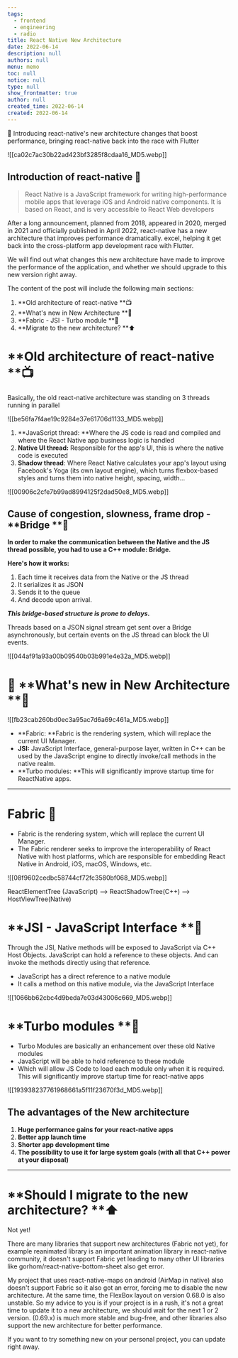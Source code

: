 ```yaml
---
tags: 
  - frontend
  - engineering
  - radio
title: React Native New Architecture
date: 2022-06-14
description: null
authors: null
menu: memo
toc: null
notice: null
type: null
show_frontmatter: true
author: null
created_time: 2022-06-14
created: 2022-06-14
---
```


📖 Introducing react-native's new architecture changes that boost performance, bringing react-native back into the race with Flutter


![[ca02c7ac30b22ad423bf3285f8cdaa16_MD5.webp]]

## Introduction of react-native 📱

> React Native is a JavaScript framework for writing high-performance mobile apps that leverage iOS and Android native components. It is based on React, and is very accessible to React Web developers

After a long announcement, planned from 2018, appeared in 2020, merged in 2021 and officially published in April 2022, react-native has a new architecture that improves performance dramatically. excel, helping it get back into the cross-platform app development race with Flutter.

We will find out what changes this new architecture have made to improve the performance of the application, and whether we should upgrade to this new version right away.


The content of the post will include the following main sections:

1. **Old architecture of react-native **📺
1. **What's new in New Architecture **🌟
1. **Fabric - JSI - Turbo module  **🚀
1. **Migrate to the new architecture? **⬆️

# **Old architecture of react-native **📺

Basically, the old react-native architecture was standing on 3 threads running in parallel

![[be56fa7f4ae19c9284e37e61706d1133_MD5.webp]]

1. **JavaScript thread: **Where the JS code is read and compiled and where the React Native app business logic is handled
1. **Native UI thread:** Responsible for the app's UI, this is where the native code is executed
1. **Shadow thread**: Where React Native calculates your app's layout using Facebook's Yoga (its own layout engine), which turns flexbox-based styles and turns them into native height, spacing, width...

![[00906c2cfe7b99ad8994125f2dad50e8_MD5.webp]]

## Cause of congestion, slowness, f**rame drop -** **Bridge  **🐌

**In order to make the communication between the Native and the JS thread possible, you had to use a C++ module: Bridge.**

**Here's how it works:**

1. Each time it receives data from the Native or the JS thread
1. It serializes it as JSON
1. Sends it to the queue
1. And decode upon arrival.

***This bridge-based structure is prone to delays.***

Threads based on a JSON signal stream get sent over a Bridge asynchronously, but certain events on the JS thread can block the UI events.

![[044af91a93a00b09540b03b991e4e32a_MD5.webp]]

# 🌟 **What's new in New Architecture **🌟


![[fb23cab260bd0ec3a95ac7d6a69c461a_MD5.webp]]

* **Fabric: **Fabric is the rendering system, which will replace the current UI Manager.
* **JSI:** JavaScript Interface, general-purpose layer, written in C++ can be used by the JavaScript engine to directly invoke/call methods in the native realm.
* **Turbo modules: **This will significantly improve startup time for ReactNative apps.

---

# Fabric  🧩

* Fabric is the rendering system, which will replace the current UI Manager.
* The Fabric renderer seeks to improve the interoperability of React Native with host platforms, which are responsible for embedding React Native in Android, iOS, macOS, Windows, etc.

![[08f9602cedbc58744cf72fc3580bf068_MD5.webp]]

ReactElementTree (JavaScript) --> ReactShadowTree(C++) --> HostViewTree(Native) 


# **JSI - JavaScript Interface **🎨

Through the JSI, Native methods will be exposed to JavaScript via C++ Host Objects. JavaScript can hold a reference to these objects. And can invoke the methods directly using that reference.

* JavaScript has a direct reference to a native module
* It calls a method on this native module, via the JavaScript Interface

![[1066bb62cbc4d9beda7e03d43006c669_MD5.webp]]

# **Turbo modules **🚀

* Turbo Modules are basically an enhancement over these old Native modules
* JavaScript will be able to hold reference to these module
* Which will allow JS Code to load each module only when it is required. This will significantly improve startup time for react-native apps

![[193938237761968661a5f11f23670f3d_MD5.webp]]

## **The advantages of the New architecture**

1. **Huge performance gains for your react-native apps**
1. **Better app launch time**
1. **Shorter app development time**
1. **The possibility to use it for large system goals (with all that C++ power at your disposal)**

---

# **Should I migrate to the new architecture? **⬆️

Not yet!

There are many libraries that support new architectures (Fabric not yet), for example reanimated library is an important animation library in react-native community, it doesn't support Fabric yet leading to many other UI libraries like gorhom/react-native-bottom-sheet also get error. 

My project that uses react-native-maps on android (AirMap in native) also doesn't support Fabric so it also got an error, forcing me to disable the new architecture. At the same time, the FlexBox layout on version 0.68.0 is also unstable. So my advice to you is if your project is in a rush, it's not a great time to update it to a new architecture, we should wait for the next 1 or 2 version. (0.69.x) is much more stable and bug-free, and other libraries also support the new architecture for better performance.

If you want to try something new on your personal project, you can update right away.
